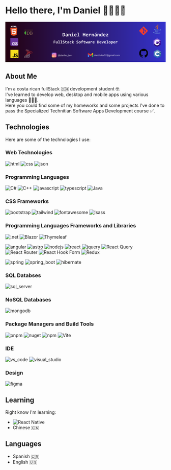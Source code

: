 # Hello there, I'm Daniel 👋👨🏾‍💻
![Banner](danth_dev_banner.png)

## About Me
I'm a costa rican fullStack 🇨🇷 development student 🤓.  
I've learned to develop web, desktop and mobile apps using various languages 👨🏾‍💻.  
Here you could find some of my homeworks and some projects I've done to pass the Specialized Technitian Software Apps Development course ✅.  

## Technologies 
Here are some of the technologies I use:  

### Web Technologies  
![html](https://img.shields.io/badge/HTML5-E34F26?style=for-the-badge&logo=html5&logoColor=white) ![css](https://img.shields.io/badge/CSS3-1572B6?style=for-the-badge&logo=css3&logoColor=white) ![json](https://img.shields.io/badge/json-5E5C5C?style=for-the-badge&logo=json&logoColor=white)    

### Programming Languages  
![C#](https://img.shields.io/badge/C%23-239120?style=for-the-badge&logo=csharp&logoColor=white) ![C++](https://img.shields.io/badge/C%2B%2B-00599C?style=for-the-badge&logo=c%2B%2B&logoColor=white) ![javascript](https://img.shields.io/badge/JavaScript-323330?style=for-the-badge&logo=javascript&logoColor=F7DF1E) ![typescript](https://img.shields.io/badge/TypeScript-007ACC?style=for-the-badge&logo=typescript&logoColor=white) ![Java](https://img.shields.io/badge/java-%23ED8B00.svg?style=for-the-badge&logo=openjdk&logoColor=white)    

### CSS Frameworks  
![bootstrap](https://img.shields.io/badge/Bootstrap-563D7C?style=for-the-badge&logo=bootstrap&logoColor=white) ![tailwind](https://img.shields.io/badge/Tailwind_CSS-38B2AC?style=for-the-badge&logo=tailwind-css&logoColor=white) ![fontawesome](https://img.shields.io/badge/Font_Awesome-339AF0?style=for-the-badge&logo=fontawesome&logoColor=white) ![!sass](https://img.shields.io/badge/Sass-CC6699?style=for-the-badge&logo=sass&logoColor=white)    

### Programming Languages Frameworks and Libraries  
![.net](https://img.shields.io/badge/.NET-512BD4?style=for-the-badge&logo=dotnet&logoColor=white) 	![Blazor](https://img.shields.io/badge/blazor-%235C2D91.svg?style=for-the-badge&logo=blazor&logoColor=white) ![Thymeleaf](https://img.shields.io/badge/Thymeleaf-%23005C0F.svg?style=for-the-badge&logo=Thymeleaf&logoColor=white)    

![angular](https://img.shields.io/badge/Angular-DD0031?style=for-the-badge&logo=angular&logoColor=white) ![astro](https://img.shields.io/badge/Astro-0C1222?style=for-the-badge&logo=astro&logoColor=FDFDFE) ![nodejs](https://img.shields.io/badge/Node%20js-339933?style=for-the-badge&logo=nodedotjs&logoColor=white) ![react](https://img.shields.io/badge/React-20232A?style=for-the-badge&logo=react&logoColor=61DAFB) ![jquery](https://img.shields.io/badge/jQuery-0769AD?style=for-the-badge&logo=jquery&logoColor=white) ![React Query](https://img.shields.io/badge/-React%20Query-FF4154?style=for-the-badge&logo=react%20query&logoColor=white) 	![React Router](https://img.shields.io/badge/React_Router-CA4245?style=for-the-badge&logo=react-router&logoColor=white) ![React Hook Form](https://img.shields.io/badge/React%20Hook%20Form-%23EC5990.svg?style=for-the-badge&logo=reacthookform&logoColor=white) ![Redux](https://img.shields.io/badge/redux-%23593d88.svg?style=for-the-badge&logo=redux&logoColor=white)

![spring](https://img.shields.io/badge/Spring-6DB33F?style=for-the-badge&logo=spring&logoColor=white) ![spring_boot](https://img.shields.io/badge/Spring_Boot-6DB33F?style=for-the-badge&logo=spring-boot&logoColor=white) ![hibernate](https://img.shields.io/badge/Hibernate-59666C?style=for-the-badge&logo=Hibernate&logoColor=white)

### SQL Databses
![sql_server](https://img.shields.io/badge/Microsoft%20SQL%20Server-CC2927?style=for-the-badge&logo=microsoft%20sql%20server&logoColor=white)    

### NoSQL Databases
![mongodb](https://img.shields.io/badge/MongoDB-4EA94B?style=for-the-badge&logo=mongodb&logoColor=white)    

### Package Managers and Build Tools  
![pnpm](https://img.shields.io/badge/pnpm-yellow?style=for-the-badge&logo=pnpm&logoColor=white) ![nuget](https://img.shields.io/badge/NuGet-004880?style=for-the-badge&logo=nuget&logoColor=white) ![npm](https://img.shields.io/badge/npm-CB3837?style=for-the-badge&logo=npm&logoColor=white) 	![Vite](https://img.shields.io/badge/vite-%23646CFF.svg?style=for-the-badge&logo=vite&logoColor=white)    

### IDE  
![vs_code](https://img.shields.io/badge/Visual_Studio_Code-0078D4?style=for-the-badge&logo=visual%20studio%20code&logoColor=white) ![visual_studio](https://img.shields.io/badge/Visual_Studio-5C2D91?style=for-the-badge&logo=visual%20studio&logoColor=white)    

### Design
![figma](https://img.shields.io/badge/Figma-F24E1E?style=for-the-badge&logo=figma&logoColor=white)           

## Learning  
Right know I'm learning:  
- ![React Native](https://img.shields.io/badge/react_native-%2320232a.svg?style=for-the-badge&logo=react&logoColor=%2361DAFB)
- Chinese 🇨🇳

## Languages  
- Spanish 🇨🇷
- English 🇺🇸

<!--
**DanthvpDev/DanthvpDev** is a ✨ _special_ ✨ repository because its `README.md` (this file) appears on your GitHub profile.

Here are some ideas to get you started:

- 🔭 I’m currently working on ...
- 🌱 I’m currently learning ...
- 👯 I’m looking to collaborate on ...
- 🤔 I’m looking for help with ...
- 💬 Ask me about ...
- 📫 How to reach me: ...
- 😄 Pronouns: ...
- ⚡ Fun fact: ...
-->
